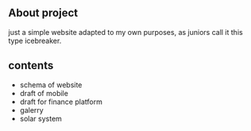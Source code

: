 ## About project ##
<p>just a simple website adapted to my own purposes, as juniors call it this type icebreaker.</p>

## contents ##
<ul>
<li> schema of website</li>
<li> draft of mobile </li>
<li> draft for finance platform </li>
<li> galerry </li>
<li> solar system</li>
</ul>

